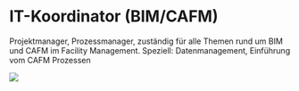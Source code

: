 # IT-Koordinator (BIM/CAFM)

Projektmanager, Prozessmanager, zuständig für alle Themen rund um BIM und CAFM im Facility Management.
Speziell: Datenmanagement, Einführung vom CAFM Prozessen


<img src="https://maikschlundt.files.wordpress.com/2020/06/grafik.png"/>